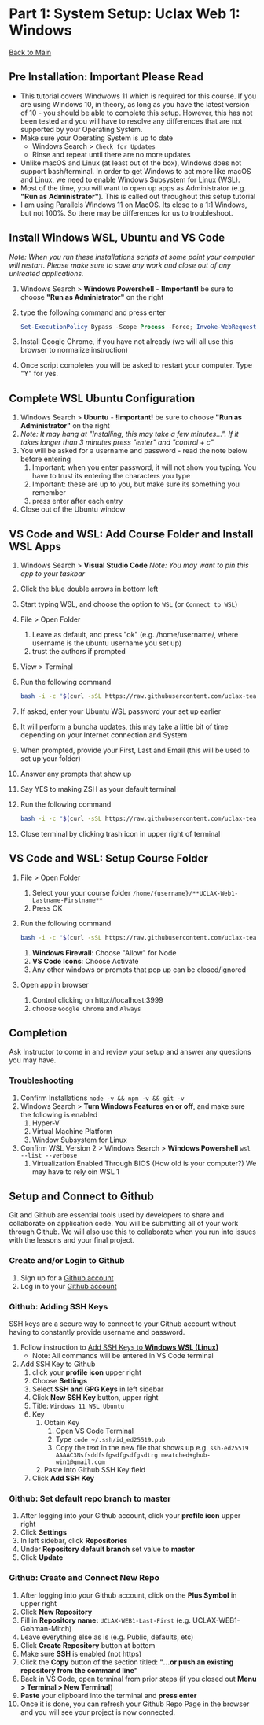 # Part 1: System Setup: Uclax Web 1: Windows

[Back to Main](../../../readme.md)

## Pre Installation: Important Please Read

-   This tutorial covers Windwows 11 which is required for this course. If you are using Windows 10, in theory, as long as you have the latest version of 10 - you should be able to complete this setup. However, this has not been tested and you will have to resolve any differences that are not supported by your Operating System.
-   Make sure your Operating System is up to date
    -   Windows Search > `Check for Updates`
    -   Rinse and repeat until there are no more updates
-   Unlike macOS and Linux (at least out of the box), Windows does not support bash/terminal. In order to get Windows to act more like macOS and Linux, we need to enable Windows Subsystem for Linux (WSL).
-   Most of the time, you will want to open up apps as Administrator (e.g. **"Run as Administrator"**). This is called out throughout this setup tutorial
-   I am using Parallels WIndows 11 on MacOS. Its close to a 1:1 Windows, but not 100%. So there may be differences for us to troubleshoot.

## Install Windows WSL, Ubuntu and VS Code

_Note: When you run these installations scripts at some point your computer will restart. Please make sure to save any work and close out of any unlreated applications._

1. Windows Search > **Windows Powershell** - **!Important!** be sure to choose **"Run as Administrator"** on the right
2. type the following command and press enter

    ```powershell
    Set-ExecutionPolicy Bypass -Scope Process -Force; Invoke-WebRequest -Uri "https://raw.githubusercontent.com/uclax-teach/uclax-web1-gohman-mitch-2025/refs/heads/master/_course_support/scripts/win11/1.install-windows-apps.ps1" -UseBasicParsing | Invoke-Expression
    ```

3. Install Google Chrome, if you have not already (we will all use this browser to normalize instruction)
4. Once script completes you will be asked to restart your computer. Type "Y" for yes.

## Complete WSL Ubuntu Configuration

1. Windows Search > **Ubuntu** - **!Important!** be sure to choose **"Run as Administrator"** on the right
2. _Note: It may hang at "Installing, this may take a few minutes...". If it takes longer than 3 minutes press "enter" and "control + c"_
3. You will be asked for a username and password - read the note below before entering
    1. Important: when you enter password, it will not show you typing. You have to trust its entering the characters you type
    2. Important: these are up to you, but make sure its something you remember
    3. press enter after each entry
4. Close out of the Ubuntu window

## VS Code and WSL: Add Course Folder and Install WSL Apps

1. Windows Search > **Visual Studio Code** _Note: You may want to pin this app to your taskbar_
2. Click the blue double arrows in bottom left
3. Start typing WSL, and choose the option to `WSL` (or `Connect to WSL`)
4. File > Open Folder
    1. Leave as default, and press "ok" (e.g. /home/username/, where username is the ubuntu username you set up)
    2. trust the authors if prompted
5. View > Terminal
6. Run the following command

    ```bash
    bash -i -c "$(curl -sSL https://raw.githubusercontent.com/uclax-teach/uclax-web1-gohman-mitch-2025/refs/heads/master/_course_support/scripts/win11/2.wsl-bash-install-start.sh)"
    ```

7. If asked, enter your Ubuntu WSL password your set up earlier
8. It will perform a buncha updates, this may take a little bit of time depending on your Internet connection and System
9. When prompted, provide your First, Last and Email (this will be used to set up your folder)
10. Answer any prompts that show up
11. Say YES to making ZSH as your default terminal
12. Run the following command

    ```bash
    bash -i -c "$(curl -sSL https://raw.githubusercontent.com/uclax-teach/uclax-web1-gohman-mitch-2025/refs/heads/master/_course_support/scripts/win11/3.wsl-bash-install-finish.sh)"
    ```

13. Close terminal by clicking trash icon in upper right of terminal

## VS Code and WSL: Setup Course Folder

1. File > Open Folder
    1. Select your your course folder `/home/{username}/**UCLAX-Web1-Lastname-Firstname**`
    2. Press OK
2. Run the following command

    ```bash
    bash -i -c "$(curl -sSL https://raw.githubusercontent.com/uclax-teach/uclax-web1-gohman-mitch-2025/refs/heads/master/_course_support/scripts/win11/4.wsl-zsh-course-folder.sh)"
    ```

    1. **Windows Firewall**: Choose "Allow" for Node
    2. **VS Code Icons**: Choose Activate
    3. Any other windows or prompts that pop up can be closed/ignored

3. Open app in browser
    1. Control clicking on http://localhost:3999
    2. choose `Google Chrome` and `Always`

## Completion

Ask Instructor to come in and review your setup and answer any questions you may have.

### Troubleshooting

1. Confirm Installations `node -v && npm -v && git -v`
1. Windows Search > **Turn Windows Features on or off**, and make sure the following is enabled
    1. Hyper-V
    2. Virtual Machine Platform
    3. Window Subsystem for Linux
1. Confirm WSL Version 2 > Windows Search > **Windows Powershell** `wsl --list --verbose`
    1. Virtualization Enabled Through BIOS (How old is your computer?) We may have to rely oin WSL 1

## Setup and Connect to Github

Git and Github are essential tools used by developers to share and collaborate on application code. You will be submitting all of your work through Github. We will also use this to collaborate when you run into issues with the lessons and your final project.

### Create and/or Login to Github

1. Sign up for a [Github account](https://github.com/join)
2. Log in to your [Github account](https://github.com/login)

### Github: Adding SSH Keys

SSH keys are a secure way to connect to your Github account without having to constantly provide username and password.

1. Follow instruction to [Add SSH Keys to **Windows WSL (Linux)**](https://docs.github.com/en/authentication/connecting-to-github-with-ssh/generating-a-new-ssh-key-and-adding-it-to-the-ssh-agent?platform=linux)
    - Note: All commands will be entered in VS Code terminal
2. Add SSH Key to Github
    1. click your **profile icon** upper right
    2. Choose **Settings**
    3. Select **SSH and GPG Keys** in left sidebar
    4. Click **New SSH Key** button, upper right
    5. Title: `Windows 11 WSL Ubuntu`
    6. Key
        1. Obtain Key
            1. Open VS Code Terminal
            2. Type `code ~/.ssh/id_ed25519.pub`
            3. Copy the text in the new file that shows up e.g. `ssh-ed25519 AAAAC3Nsfsddfsfgsdfgsdfgsdtrg meatched+ghub-win1@gmail.com`
        2. Paste into Github SSH Key field
    7. Click **Add SSH Key**

### Github: Set default repo branch to master

1. After logging into your Github account, click your **profile icon** upper right
2. Click **Settings**
3. In left sidebar, click **Repositories**
4. Under **Repository default branch** set value to **master**
5. Click **Update**

### Github: Create and Connect New Repo

1. After logging into your Github account, click on the **Plus Symbol** in upper right
2. Click **New Repository**
3. Fill in **Repository name:** `UCLAX-WEB1-Last-First` (e.g. UCLAX-WEB1-Gohman-Mitch)
4. Leave everything else as is (e.g. Public, defaults, etc)
5. Click **Create Repository** button at bottom
6. Make sure **SSH** is enabled (not https)
7. Click the **Copy** button of the section titled: **"…or push an existing repository from the command line"**
8. Back in VS Code, open terminal from prior steps (if you closed out **Menu > Terminal > New Terminal**)
9. **Paste** your clipboard into the terminal and **press enter**
10. Once it is done, you can refresh your Github Repo Page in the browser and you will see your project is now connected.
